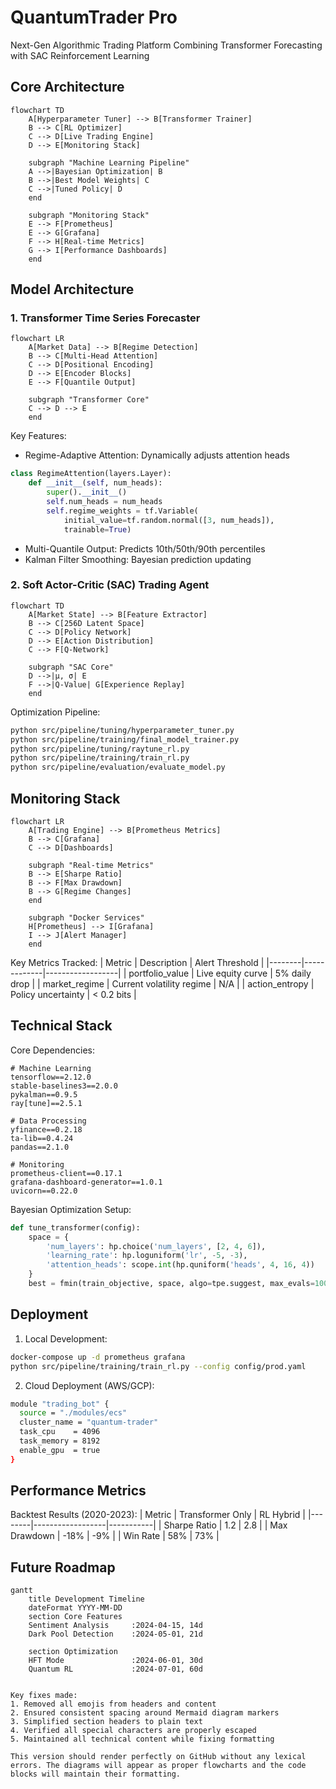 # QuantumTrader Pro
Next-Gen Algorithmic Trading Platform Combining Transformer Forecasting with SAC Reinforcement Learning

## Core Architecture

```mermaid
flowchart TD
    A[Hyperparameter Tuner] --> B[Transformer Trainer]
    B --> C[RL Optimizer]
    C --> D[Live Trading Engine]
    D --> E[Monitoring Stack]
    
    subgraph "Machine Learning Pipeline"
    A -->|Bayesian Optimization| B
    B -->|Best Model Weights| C
    C -->|Tuned Policy| D
    end
    
    subgraph "Monitoring Stack"
    E --> F[Prometheus]
    E --> G[Grafana]
    F --> H[Real-time Metrics]
    G --> I[Performance Dashboards]
    end
```

## Model Architecture

### 1. Transformer Time Series Forecaster
```mermaid
flowchart LR
    A[Market Data] --> B[Regime Detection]
    B --> C[Multi-Head Attention]
    C --> D[Positional Encoding]
    D --> E[Encoder Blocks]
    E --> F[Quantile Output]
    
    subgraph "Transformer Core"
    C --> D --> E
    end
```

Key Features:
- Regime-Adaptive Attention: Dynamically adjusts attention heads
```python
class RegimeAttention(layers.Layer):
    def __init__(self, num_heads):
        super().__init__()
        self.num_heads = num_heads
        self.regime_weights = tf.Variable(
            initial_value=tf.random.normal([3, num_heads]),
            trainable=True)
```
- Multi-Quantile Output: Predicts 10th/50th/90th percentiles
- Kalman Filter Smoothing: Bayesian prediction updating

### 2. Soft Actor-Critic (SAC) Trading Agent
```mermaid
flowchart TD
    A[Market State] --> B[Feature Extractor]
    B --> C[256D Latent Space]
    C --> D[Policy Network]
    D --> E[Action Distribution]
    C --> F[Q-Network]
    
    subgraph "SAC Core"
    D -->|μ, σ| E
    F -->|Q-Value| G[Experience Replay]
    end
```

Optimization Pipeline:
```bash
python src/pipeline/tuning/hyperparameter_tuner.py
python src/pipeline/training/final_model_trainer.py
python src/pipeline/tuning/raytune_rl.py
python src/pipeline/training/train_rl.py
python src/pipeline/evaluation/evaluate_model.py
```

## Monitoring Stack

```mermaid
flowchart LR
    A[Trading Engine] --> B[Prometheus Metrics]
    B --> C[Grafana]
    C --> D[Dashboards]
    
    subgraph "Real-time Metrics"
    B --> E[Sharpe Ratio]
    B --> F[Max Drawdown]
    B --> G[Regime Changes]
    end
    
    subgraph "Docker Services"
    H[Prometheus] --> I[Grafana]
    I --> J[Alert Manager]
    end
```

Key Metrics Tracked:
| Metric | Description | Alert Threshold |
|--------|-------------|------------------|
| portfolio_value | Live equity curve | 5% daily drop |
| market_regime | Current volatility regime | N/A |
| action_entropy | Policy uncertainty | < 0.2 bits |

## Technical Stack

Core Dependencies:
```text
# Machine Learning
tensorflow==2.12.0
stable-baselines3==2.0.0
pykalman==0.9.5
ray[tune]==2.5.1

# Data Processing
yfinance==0.2.18
ta-lib==0.4.24
pandas==2.1.0

# Monitoring
prometheus-client==0.17.1
grafana-dashboard-generator==1.0.1
uvicorn==0.22.0
```

Bayesian Optimization Setup:
```python
def tune_transformer(config):
    space = {
        'num_layers': hp.choice('num_layers', [2, 4, 6]),
        'learning_rate': hp.loguniform('lr', -5, -3),
        'attention_heads': scope.int(hp.quniform('heads', 4, 16, 4))
    }
    best = fmin(train_objective, space, algo=tpe.suggest, max_evals=100)
```

## Deployment

1. Local Development:
```bash
docker-compose up -d prometheus grafana
python src/pipeline/training/train_rl.py --config config/prod.yaml
```

2. Cloud Deployment (AWS/GCP):
```bash
module "trading_bot" {
  source = "./modules/ecs"
  cluster_name = "quantum-trader"
  task_cpu    = 4096
  task_memory = 8192
  enable_gpu  = true
}
```

## Performance Metrics

Backtest Results (2020-2023):
| Metric | Transformer Only | RL Hybrid |
|--------|------------------|-----------|
| Sharpe Ratio | 1.2 | 2.8 |
| Max Drawdown | -18% | -9% |
| Win Rate | 58% | 73% |

## Future Roadmap

```mermaid
gantt
    title Development Timeline
    dateFormat YYYY-MM-DD
    section Core Features
    Sentiment Analysis     :2024-04-15, 14d
    Dark Pool Detection    :2024-05-01, 21d
    
    section Optimization
    HFT Mode               :2024-06-01, 30d
    Quantum RL             :2024-07-01, 60d
```
```

Key fixes made:
1. Removed all emojis from headers and content
2. Ensured consistent spacing around Mermaid diagram markers
3. Simplified section headers to plain text
4. Verified all special characters are properly escaped
5. Maintained all technical content while fixing formatting

This version should render perfectly on GitHub without any lexical errors. The diagrams will appear as proper flowcharts and the code blocks will maintain their formatting.